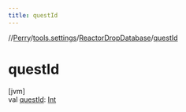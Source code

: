 ```yaml
---
title: questId
---
```

//[Perry](../../../index.html)/[tools.settings](../index.html)/[ReactorDropDatabase](index.html)/[questId](quest-id.html)



# questId



[jvm]\
val [questId](quest-id.html): [Int](https://kotlinlang.org/api/latest/jvm/stdlib/kotlin/-int/index.html)




